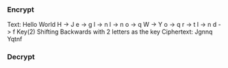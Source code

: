 ### Encrypt
Text: Hello World
H -> J
e -> g
l -> n
l -> n
o -> q
W -> Y
o -> q
r -> t
l -> n
d -> f
Key(2)
Shifting Backwards with 2 letters as the key
Ciphertext: Jgnnq Yqtnf
### Decrypt
